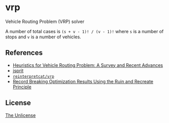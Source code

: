 # vrp

Vehicle Routing Problem (VRP) solver

A number of total cases is `(s + v - 1)! / (v - 1)!` where `s` is a number of stops and `v` is a number of vehicles.

## References

- [Heuristics for Vehicle Routing Problem: A Survey and Recent Advances](https://arxiv.org/abs/2303.04147)
- [jsprit](https://github.com/graphhopper/jsprit)
- [`reinterpretcat/vrp`](https://github.com/reinterpretcat/vrp)
- [Record Breaking Optimization Results Using the Ruin and Recreate Principle](https://www.semanticscholar.org/paper/Record-Breaking-Optimization-Results-Using-the-Ruin-Schrimpf-Schneider/4f80e70e51e368858c3df0787f05c3aa2b9650b4)

## License

[The Unlicense](UNLICENSE)
